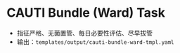 # CAUTI Bundle (Ward) Task

- 指征严格、无菌置管、每日必要性评估、尽早拔管
- 输出：`templates/output/cauti-bundle-ward-tmpl.yaml`

